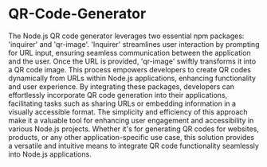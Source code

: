 # QR-Code-Generator
The Node.js QR code generator leverages two essential npm packages: 'inquirer' and 'qr-image'. 'Inquirer' streamlines user interaction by prompting for URL input, ensuring seamless communication between the application and the user. Once the URL is provided, 'qr-image' swiftly transforms it into a QR code image. This process empowers developers to create QR codes dynamically from URLs within Node.js applications, enhancing functionality and user experience. By integrating these packages, developers can effortlessly incorporate QR code generation into their applications, facilitating tasks such as sharing URLs or embedding information in a visually accessible format. The simplicity and efficiency of this approach make it a valuable tool for enhancing user engagement and accessibility in various Node.js projects. Whether it's for generating QR codes for websites, products, or any other application-specific use case, this solution provides a versatile and intuitive means to integrate QR code functionality seamlessly into Node.js applications.
